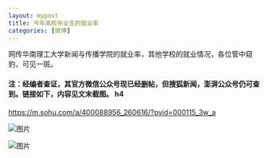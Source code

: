 ```yaml
---
layout: mypost
title: 今年高校毕业生的就业率
categories: [微博]
---
```


网传华南理工大学新闻与传播学院的就业率，其他学校的就业情况，各位管中窥豹，可见一斑。


#### 注：经编者查证，其官方微信公众号现已经删帖，但搜狐新闻，澎湃公众号仍可查到。链接如下，内容见文末截图。 h4
https://m.sohu.com/a/400088956_260616/?pvid=000115_3w_a



![图片](EZ1gfLgUYAEL5aN.jpg)



![图片](001.jpg)
